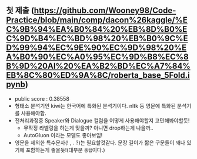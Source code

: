 ## 첫 제출 (https://github.com/Wooney98/Code-Practice/blob/main/comp/dacon%26kaggle/%EC%9B%94%EA%B0%84%20%EB%8D%B0%EC%9D%B4%EC%BD%98%20%EB%B0%9C%ED%99%94%EC%9E%90%EC%9D%98%20%EA%B0%90%EC%A0%95%EC%9D%B8%EC%8B%9D%20AI%20%EA%B2%BD%EC%A7%84%EB%8C%80%ED%9A%8C/roberta_base_5Fold.ipynb)
  - public score : 0.38558
  - 형태소 분석기인 kiwi는 한국어에 특화된 분석기이다. nltk 등 영문에 특화된 분석기를 사용해야함.
  - 전처리과정중 Speaker와 Dialogue 컬럼을 어떻게 사용해야할지 고민해봐야할듯!
    - 무작정 라벨링을 하는게 맞을까? 아니면 drop하는게 나을까.. 
    - AutoGluon 이라는 모델도 좋아보임!
  - 영문을 제외한 특수문자(! , . ?)는 필요할것같다. 문장 길이가 짧은 구문들이 꽤나 있기에 포함하는게 좋을듯!(대부분 `중립`이다.)
